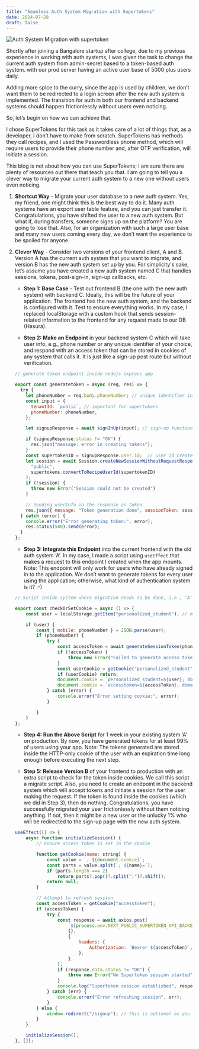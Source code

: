 ```yaml
---
title: "Seamless Auth System Migration with Supertokens"
date: 2024-07-28
draft: false
---
```



![Auth System Migration with supertoken](https://supertokens.com/static/7ca7302027abfbaef1527fd5e343ab2e/c5bb3/supertokens-logo.png)

Shortly after joining a Bangalore startup after college, due to my previous experience in working with auth systems, I was given the task to change the current auth system from admin-secret based to a token-based auth system. with our prod server having an active user base of 5000 plus users daily.

Adding more spice to the curry, since the app is used by children, we don’t want them to be redirected to a login screen after the new auth system is implemented. The transition for auth in both our frontend and backend systems should happen frictionlessly without users even noticing.

So, let’s begin on how we can achieve that.

I chose SuperTokens for this task as it takes care of a lot of things that, as a developer, I don’t have to make from scratch. SuperTokens has methods they call recipes, and I used the Passwordless phone method, which will require users to provide their phone number and, after OTP verification, will initiate a session.

This blog is not about how you can use SuperTokens; I am sure there are plenty of resources out there that teach you that. I am going to tell you a clever way to migrate your current auth system to a new one without users even noticing.

1. **Shortcut Way** - Migrate your user database to a new auth system. Yes, my friend, one might think this is the best way to do it. Many auth systems have an export user table feature, and you can just transfer it. Congratulations, you have shifted the user to a new auth system. But what if, during transfers, someone signs up on the platform? You are going to lose that. Also, for an organization with such a large user base and many new users coming every day, we don’t want the experience to be spoiled for anyone.

2. **Clever Way** - Consider two versions of your frontend client, A and B. Version A has the current auth system that you want to migrate, and version B has the new auth system set up by you. For simplicity's sake, let’s assume you have created a new auth system named C that handles sessions, tokens, post-sign-in, sign-up callbacks, etc.

    - **Step 1: Base Case** - Test out frontend B (the one with the new auth system) with backend C. Ideally, this will be the future of your application. The frontend has the new auth system, and the backend is configured with it. Test to ensure everything works. In my case, I replaced localStorage with a custom hook that sends session-related information to the frontend for any request made to our DB (Hasura).

    - **Step 2: Make an Endpoint** in your backend system C which will take user info, e.g., phone number or any unique identifier of your choice, and respond with an access token that can be stored in cookies of any system that calls it. It is just like a sign-up post route but without verification. 

    ```jsx
    // generate token endpoint inside nodejs express app

    export const generatetoken = async (req, res) => {
      try {
        let phoneNumber = req.body.phoneNumber; // unique identifier in our case
        const input = {
          tenantId: `public`, // important for supertokens
          phoneNumber: phoneNumber,
        };

        let signupResponse = await signInUp(input); // sign-up function provided by supertokens

        if (signupResponse.status != "OK") {
          res.json("message: error in creating tokens");
        }
        const supertokenID = signupResponse.user.id;  // user id created inside new auth system
        let session = await Session.createNewSessionWithoutRequestResponse(
          "public",
          supertokens.convertToRecipeUserId(supertokenID)
        );
        if (!session) {
          throw new Error("Session could not be created")
        }

        // Sending userInfo in the response as token
        res.json({ message: "Token generation done", sessionToken: session });
      } catch (error) {
        console.error("Error generating token:", error);
        res.status(500).send(error);
      }
    };
    ```

    - **Step 3: Integrate this Endpoint** into the current frontend with the old auth system ‘A’. In my case, I made a script using `useEffect` that makes a request to this endpoint I created when the app mounts. Note: This endpoint will only work for users who have already signed in to the application. We don’t want to generate tokens for every user using the application; otherwise, what kind of authentication system is it? :-)

    ```jsx
    // Script inside system where migration needs to be done, i.e., 'A'

    export const checkOrSetCookie = async () => {
        const user = localStorage.getItem("personalized_student"); // method to get unique identifier in old auth system

        if (user) {
            const { mobile: phoneNumber } = JSON.parse(user);
            if (phoneNumber) {
                try {
                    const accessToken = await generateSessionToken(phoneNumber); // making request to above created endpoint
                    if (!accessToken) {
                        throw new Error("Failed to generate access token");
                    }
                    const userCookie = getCookie("personalized_student");
                    if (userCookie) return;
                    document.cookie = `personalized_student=${user}; domain=.yourDomain.com;`; // storing access token inside cookie
                    document.cookie = `accesstoken=${accessToken}; domain=.yourDomain.com;`;
                } catch (error) {
                    console.error("Error setting cookie:", error);
                }

            }
        }
    };
    ```

    - **Step 4: Run the Above Script** for 1 week in your existing system ‘A’ on production. By now, you have generated tokens for at least 99% of users using your app. Note: The tokens generated are stored inside the HTTP-only cookie of the user with an expiration time long enough before executing the next step.

    - **Step 5: Release Version B** of your frontend to production with an extra script to check for the token inside cookies. We call this script a migrate script. Also, you need to create an endpoint in the backend system which will accept tokens and initiate a session for the user making the request. If the token is found inside the cookies (which we did in Step 3), then do nothing. Congratulations, you have successfully migrated your user frictionlessly without them noticing anything. If not, then it might be a new user or the unlucky 1% who will be redirected to the sign-up page with the new auth system.

    ```jsx
    useEffect(() => {
        async function initializeSession() {
            // Ensure access token is set in the cookie

            function getCookie(name: string) {
                const value = `; ${document.cookie}`;
                const parts = value.split(`; ${name}=`);
                if (parts.length === 2)
                    return parts?.pop()?.split(";")?.shift();
                return null;
            }

            // Attempt to refresh session
            const accessToken = getCookie("accesstoken");
            if (accessToken) {
                try {
                    const response = await axios.post(
                        `${process.env.NEXT_PUBLIC_SUPERTOKEN_API_BACKEND_DOMAIN}/supertoken/migrate`,
                        {},
                        {
                            headers: {
                                Authorization: `Bearer ${accessToken}`,
                            },
                        },
                    );
                    if (response.data.status != "OK") {
                        throw new Error("No Supertoken session started");
                    }
                    console.log("Supertoken session established", response);
                } catch (err) {
                    console.error("Error refreshing session", err);
                }
            } else {
                window.redirect("/signup"); // this is optional as you may have your own route protection
            }
        }

        initializeSession();
    }, []);
    ```
